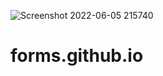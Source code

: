 ![Screenshot 2022-06-05 215740](https://user-images.githubusercontent.com/73513544/172060578-ee457e89-0686-4dd8-9722-02e7cd0f7cf4.jpg)
# forms.github.io
